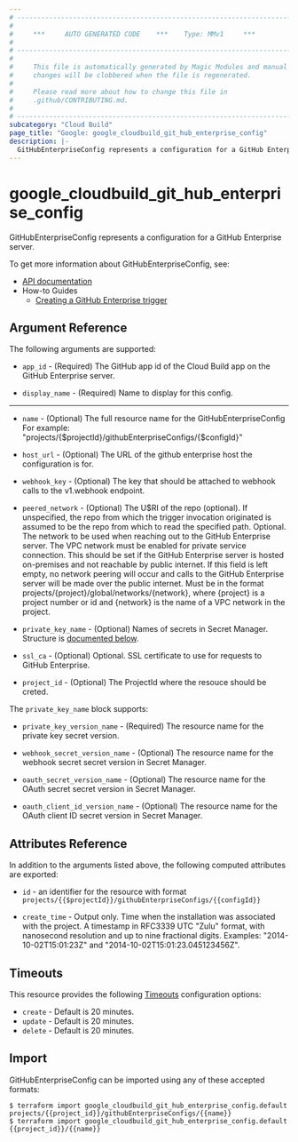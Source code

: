 ```yaml
---
# ----------------------------------------------------------------------------
#
#     ***     AUTO GENERATED CODE    ***    Type: MMv1     ***
#
# ----------------------------------------------------------------------------
#
#     This file is automatically generated by Magic Modules and manual
#     changes will be clobbered when the file is regenerated.
#
#     Please read more about how to change this file in
#     .github/CONTRIBUTING.md.
#
# ----------------------------------------------------------------------------
subcategory: "Cloud Build"
page_title: "Google: google_cloudbuild_git_hub_enterprise_config"
description: |-
  GitHubEnterpriseConfig represents a configuration for a GitHub Enterprise server.
---
```


# google\_cloudbuild\_git\_hub\_enterprise\_config

GitHubEnterpriseConfig represents a configuration for a GitHub Enterprise server.


To get more information about GitHubEnterpriseConfig, see:

* [API documentation](https://cloud.google.com/build/docs/api/reference/rest/v1/projects.githubEnterpriseConfigs)
* How-to Guides
    * [Creating a GitHub Enterprise trigger](https://cloud.google.com/build/docs/automating-builds/github/build-repos-from-github-enterprise#api)

## Argument Reference

The following arguments are supported:


* `app_id` -
  (Required)
  The GitHub app id of the Cloud Build app on the GitHub Enterprise server.

* `display_name` -
  (Required)
  Name to display for this config.


- - -


* `name` -
  (Optional)
  The full resource name for the GitHubEnterpriseConfig For example: "projects/{$projectId}/githubEnterpriseConfigs/{$configId}"

* `host_url` -
  (Optional)
  The URL of the github enterprise host the configuration is for.

* `webhook_key` -
  (Optional)
  The key that should be attached to webhook calls to the v1.webhook endpoint.

* `peered_network` -
  (Optional)
  The U$RI of the repo (optional). If unspecified, the repo from which the trigger 
  invocation originated is assumed to be the repo from which to read the specified path.
  Optional. The network to be used when reaching out to the GitHub Enterprise server.
  The VPC network must be enabled for private service connection. 
  This should be set if the GitHub Enterprise server is hosted on-premises and not reachable by public internet.
  If this field is left empty, no network peering will occur and calls to the GitHub Enterprise server will be made over the public internet.
  Must be in the format projects/{project}/global/networks/{network}, where {project} is a project number or id and {network} is the name of a VPC network in the project.

* `private_key_name` -
  (Optional)
  Names of secrets in Secret Manager.
  Structure is [documented below](#nested_private_key_name).

* `ssl_ca` -
  (Optional)
  Optional. SSL certificate to use for requests to GitHub Enterprise.

* `project_id` -
  (Optional)
  The ProjectId where the resouce should be creted.


<a name="nested_private_key_name"></a>The `private_key_name` block supports:

* `private_key_version_name` -
  (Required)
  The resource name for the private key secret version.

* `webhook_secret_version_name` -
  (Optional)
  The resource name for the webhook secret secret version in Secret Manager.

* `oauth_secret_version_name` -
  (Optional)
  The resource name for the OAuth secret secret version in Secret Manager.

* `oauth_client_id_version_name` -
  (Optional)
  The resource name for the OAuth client ID secret version in Secret Manager.

## Attributes Reference

In addition to the arguments listed above, the following computed attributes are exported:

* `id` - an identifier for the resource with format `projects/{{$projectId}}/githubEnterpriseConfigs/{{configId}}`

* `create_time` -
  Output only. Time when the installation was associated with the project.
  A timestamp in RFC3339 UTC "Zulu" format, with nanosecond resolution and up to nine fractional digits. 
  Examples: "2014-10-02T15:01:23Z" and "2014-10-02T15:01:23.045123456Z".


## Timeouts

This resource provides the following
[Timeouts](/docs/configuration/resources.html#timeouts) configuration options:

- `create` - Default is 20 minutes.
- `update` - Default is 20 minutes.
- `delete` - Default is 20 minutes.

## Import


GitHubEnterpriseConfig can be imported using any of these accepted formats:

```
$ terraform import google_cloudbuild_git_hub_enterprise_config.default projects/{{project_id}}/githubEnterpriseConfigs/{{name}}
$ terraform import google_cloudbuild_git_hub_enterprise_config.default {{project_id}}/{{name}}
```
